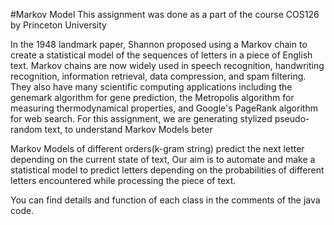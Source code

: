 #Markov Model
This assignment was done as a part of the course COS126 by Princeton University

In the 1948 landmark paper, Shannon proposed using a Markov chain to create a statistical model of the sequences of letters in a piece of English text. Markov chains are now widely used in speech recognition, handwriting recognition, information retrieval, data compression, and spam filtering. They also have many scientific computing applications including the genemark algorithm for gene prediction, the Metropolis algorithm for measuring thermodynamical properties, and Google's PageRank algorithm for web search. For this assignment, we are generating stylized pseudo-random text, to understand Markov Models beter

Markov Models of different orders(k-gram string) predict the next letter depending on the current state of text, Our aim is to automate and make a statistical model to predict letters depending on the probabilities of different letters encountered while processing the piece of text.

You can find details and function of each class in the comments of the java code.

